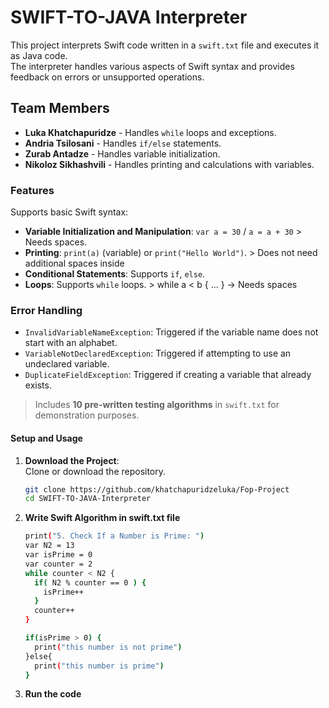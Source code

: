 # **SWIFT-TO-JAVA Interpreter**

This project interprets Swift code written in a `swift.txt` file and executes it as Java code.  
The interpreter handles various aspects of Swift syntax and provides feedback on errors or unsupported operations.

## **Team Members**
- **Luka Khatchapuridze** - Handles `while` loops and exceptions.
- **Andria Tsilosani** - Handles `if/else` statements.
- **Zurab Antadze** - Handles variable initialization.
- **Nikoloz Sikhashvili** - Handles printing and calculations with variables.

### **Features**
Supports basic Swift syntax:
- **Variable Initialization and Manipulation**: `var a = 30` / `a = a + 30` > Needs spaces.
- **Printing**: `print(a)` (variable) or `print("Hello World")`. > Does not need additional spaces inside
- **Conditional Statements**: Supports `if`, `else`.
- **Loops**: Supports `while` loops.   > while a < b { ... } -> Needs spaces

### **Error Handling**
- `InvalidVariableNameException`: Triggered if the variable name does not start with an alphabet.
- `VariableNotDeclaredException`: Triggered if attempting to use an undeclared variable.
- `DuplicateFieldException`: Triggered if creating a variable that already exists.

> Includes **10 pre-written testing algorithms** in `swift.txt` for demonstration purposes.

#### **Setup and Usage**
1. **Download the Project**:  
   Clone or download the repository.
   ```bash
   git clone https://github.com/khatchapuridzeluka/Fop-Project
   cd SWIFT-TO-JAVA-Interpreter
2. **Write Swift Algorithm in swift.txt file**
   ```bash
   print("5. Check If a Number is Prime: ")
   var N2 = 13
   var isPrime = 0
   var counter = 2
   while counter < N2 {
     if( N2 % counter == 0 ) {
       isPrime++
     }
     counter++
   }
   
   if(isPrime > 0) {
     print("this number is not prime")
   }else{
     print("this number is prime")
   }

3. **Run the code**
